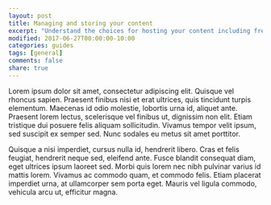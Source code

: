 ```yaml
---
layout: post
title: Managing and storing your content
excerpt: "Understand the choices for hosting your content including free and paid-for options that are ready to use of may require extra setup."
modified: 2017-06-27T00:00:00-10:00
categories: guides
tags: [general]
comments: false
share: true
---
```


Lorem ipsum dolor sit amet, consectetur adipiscing elit. Quisque vel rhoncus sapien. Praesent finibus nisi et erat ultrices, quis tincidunt turpis elementum. Maecenas id odio molestie, lobortis urna id, aliquet ante. Praesent lorem lectus, scelerisque vel finibus ut, dignissim non elit. Etiam tristique dui posuere felis aliquam sollicitudin. Vivamus tempor velit ipsum, sed suscipit ex semper sed. Nunc sodales eu metus sit amet porttitor.

Quisque a nisi imperdiet, cursus nulla id, hendrerit libero. Cras et felis feugiat, hendrerit neque sed, eleifend ante. Fusce blandit consequat diam, eget ultrices ipsum laoreet sed. Morbi quis lorem nec nibh pulvinar varius id mattis lorem. Vivamus ac commodo quam, et commodo felis. Etiam placerat imperdiet urna, at ullamcorper sem porta eget. Mauris vel ligula commodo, vehicula arcu ut, efficitur magna.
